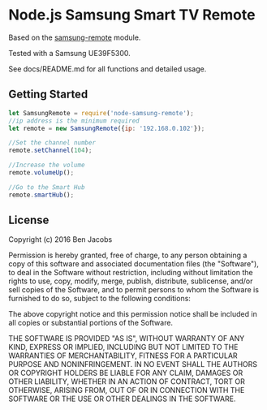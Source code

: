 # Node.js Samsung Smart TV Remote

Based on the [samsung-remote](https://github.com/natalan/samsung-remote) module.

Tested with a Samsung UE39F5300.

See docs/README.md for all functions and detailed usage.

Getting Started
-----

```javascript
let SamsungRemote = require('node-samsung-remote');
//ip address is the minimum required
let remote = new SamsungRemote({ip: '192.168.0.102'});

//Set the channel number
remote.setChannel(104);

//Increase the volume
remote.volumeUp();

//Go to the Smart Hub
remote.smartHub();

```

License
-----
Copyright (c) 2016 Ben Jacobs

Permission is hereby granted, free of charge, to any person obtaining a copy of this software and associated documentation files (the "Software"), to deal in the Software without restriction, including without limitation the rights to use, copy, modify, merge, publish, distribute, sublicense, and/or sell copies of the Software, and to permit persons to whom the Software is furnished to do so, subject to the following conditions:

The above copyright notice and this permission notice shall be included in all copies or substantial portions of the Software.

THE SOFTWARE IS PROVIDED "AS IS", WITHOUT WARRANTY OF ANY KIND, EXPRESS OR IMPLIED, INCLUDING BUT NOT LIMITED TO THE WARRANTIES OF MERCHANTABILITY, FITNESS FOR A PARTICULAR PURPOSE AND NONINFRINGEMENT. IN NO EVENT SHALL THE AUTHORS OR COPYRIGHT HOLDERS BE LIABLE FOR ANY CLAIM, DAMAGES OR OTHER LIABILITY, WHETHER IN AN ACTION OF CONTRACT, TORT OR OTHERWISE, ARISING FROM, OUT OF OR IN CONNECTION WITH THE SOFTWARE OR THE USE OR OTHER DEALINGS IN THE SOFTWARE.
